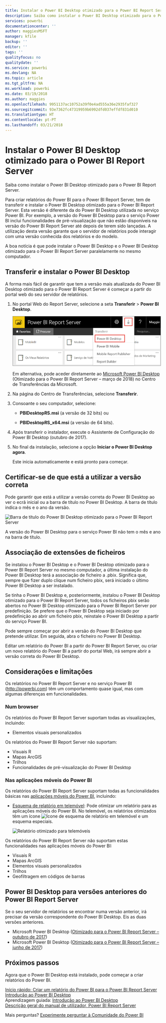 ```yaml
---
title: Instalar o Power BI Desktop otimizado para o Power BI Report Server
description: Saiba como instalar o Power BI Desktop otimizado para o Power BI Report Server
services: powerbi
documentationcenter: ''
author: maggiesMSFT
manager: kfile
backup: ''
editor: ''
tags: ''
qualityfocus: no
qualitydate: ''
ms.service: powerbi
ms.devlang: NA
ms.topic: article
ms.tgt_pltfrm: NA
ms.workload: powerbi
ms.date: 03/19/2018
ms.author: maggies
ms.openlocfilehash: 9951137ac10752a39f0e4ad555a36e2935faf327
ms.sourcegitcommit: 93e7362fc47319959b6992dfd037effdf831d010
ms.translationtype: HT
ms.contentlocale: pt-PT
ms.lasthandoff: 03/21/2018
---
```

# <a name="install-power-bi-desktop-optimized-for-power-bi-report-server"></a>Instalar o Power BI Desktop otimizado para o Power BI Report Server
Saiba como instalar o Power BI Desktop otimizado para o Power BI Report Server.

Para criar relatórios do Power BI para o Power BI Report Server, tem de transferir e instalar o Power BI Desktop otimizado para o Power BI Report Server. Esta versão é diferente da do Power BI Desktop utilizada no serviço Power BI. Por exemplo, a versão do Power BI Desktop para o serviço Power BI inclui funcionalidades de pré-visualização que não estão disponíveis na versão do Power BI Report Server até depois de terem sido lançadas. A utilização desta versão garante que o servidor de relatórios pode interagir com uma versão conhecida dos relatórios e do modelo. 

A boa notícia é que pode instalar o Power BI Desktop e o Power BI Desktop otimizado para o Power BI Report Server paralelamente no mesmo computador.

## <a name="download-and-install-power-bi-desktop"></a>Transferir e instalar o Power BI Desktop

A forma mais fácil de garantir que tem a versão mais atualizada do Power BI Desktop otimizado para o Power BI Report Server é começar a partir do portal web do seu servidor de relatórios.

1. No portal Web do Report Server, selecione a seta **Transferir** > **Power BI Desktop**.

    ![Transferir o Power BI Desktop a partir do portal Web](media/install-powerbi-desktop/report-server-download-web-portal.png)

    Em alternativa, pode aceder diretamente ao [Microsoft Power BI Desktop](https://www.microsoft.com/download/details.aspx?id=56723) (Otimizado para o Power BI Report Server – março de 2018) no Centro de Transferências da Microsoft.

2. Na página do Centro de Transferências, selecione **Transferir**.

3. Consoante o seu computador, selecione: 

    - **PBIDesktopRS.msi** (a versão de 32 bits) ou

    - **PBIDesktopRS_x64.msi** (a versão de 64 bits).

1. Após transferir o instalador, execute o Assistente de Configuração do Power BI Desktop (outubro de 2017).
2. No final da instalação, selecione a opção **Iniciar o Power BI Desktop agora**.
   
    Este inicia automaticamente e está pronto para começar.

## <a name="verify-you-are-using-the-correct-version"></a>Certificar-se de que está a utilizar a versão correta
Pode garantir que está a utilizar a versão correta do Power BI Desktop ao ver o ecrã inicial ou a barra de título no Power BI Desktop. A barra de título indica o mês e o ano da versão.

![Barra de título do Power BI Desktop otimizado para o Power BI Report Server](media/quickstart-create-powerbi-report/report-server-desktop-october-2017-version.png)

A versão do Power BI Desktop para o serviço Power BI não tem o mês e ano na barra de título.

## <a name="file-extension-association"></a>Associação de extensões de ficheiros
Se instalou o Power BI Desktop e o Power BI Desktop otimizado para o Power BI Report Server no mesmo computador, a última instalação do Power BI Desktop terá a associação de ficheiro a .pbix. Significa que, sempre que fizer duplo clique num ficheiro pbix, será iniciado o último Power BI Desktop a ser instalado.

Se tinha o Power BI Desktop e, posteriormente, instalou o Power BI Desktop otimizado para o Power BI Report Server, todos os ficheiros pbix serão abertos no Power BI Desktop otimizado para o Power BI Report Server por predefinição. Se prefere que o Power BI Desktop seja iniciado por predefinição ao abrir um ficheiro pbix, reinstale o Power BI Desktop a partir do serviço Power BI.

Pode sempre começar por abrir a versão do Power BI Desktop que pretende utilizar. Em seguida, abra o ficheiro no Power BI Desktop.

Editar um relatório do Power BI a partir do Power BI Report Server, ou criar um novo relatório do Power BI a partir do portal Web, irá sempre abrir a versão correta do Power BI Desktop.

## <a name="considerations-and-limitations"></a>Considerações e limitações
Os relatórios no Power BI Report Server e no serviço Power BI (http://powerbi.com) têm um comportamento quase igual, mas com algumas diferenças em funcionalidades.

### <a name="in-a-browser"></a>Num browser
Os relatórios do Power BI Report Server suportam todas as visualizações, incluindo:

* Elementos visuais personalizados

Os relatórios do Power BI Report Server não suportam:

* Visuais R
* Mapas ArcGIS
* Trilhos
* Funcionalidades de pré-visualização do Power BI Desktop

### <a name="in-the-power-bi-mobile-apps"></a>Nas aplicações móveis do Power BI
Os relatórios do Power BI Report Server suportam todas as funcionalidades básicas nas [aplicações móveis do Power BI](../mobile-apps-for-mobile-devices.md), incluindo:

* [Esquema de relatório em telemóvel](../desktop-create-phone-report.md): Pode otimizar um relatório para as aplicações móveis do Power BI. No telemóvel, os relatórios otimizados têm um ícone ![Ícone de esquema de relatório em telemóvel](media/quickstart-create-powerbi-report/power-bi-rs-mobile-optimized-icon.png) e um esquema especiais.
  
    ![Relatório otimizado para telemóveis](media/quickstart-create-powerbi-report/power-bi-rs-mobile-optimized-report.png)

Os relatórios do Power BI Report Server não suportam estas funcionalidades nas aplicações móveis do Power BI:

* Visuais R
* Mapas ArcGIS
* Elementos visuais personalizados
* Trilhos
* Geofiltragem em códigos de barras

## <a name="power-bi-desktop-for-earlier-versions-of-power-bi-report-server"></a>Power BI Desktop para versões anteriores do Power BI Report Server

Se o seu servidor de relatórios se encontrar numa versão anterior, irá precisar da versão correspondente do Power BI Desktop. Eis as duas versões anteriores.

- Microsoft Power BI Desktop ([Otimizado para o Power BI Report Server – outubro de 2017](https://www.microsoft.com/download/details.aspx?id=56136))
- Microsoft Power BI Desktop ([Otimizado para o Power BI Report Server – junho de 2017](https://www.microsoft.com/download/details.aspx?id=55330))

## <a name="next-steps"></a>Próximos passos
Agora que o Power BI Desktop está instalado, pode começar a criar relatórios do Power BI.

[Início rápido: Criar um relatório do Power BI para o Power BI Report Server](quickstart-create-powerbi-report.md)  
[Introdução ao Power BI Desktop](../desktop-getting-started.md)  
Aprendizagem guiada: [Introdução ao Power BI Desktop](../guided-learning/gettingdata.yml#step-2)  
[Descrição geral do manual de utilizador, Power BI Report Server](user-handbook-overview.md)

Mais perguntas? [Experimente perguntar à Comunidade do Power BI](https://community.powerbi.com/)

